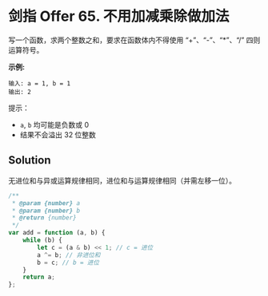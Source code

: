 # 剑指 Offer 65. 不用加减乘除做加法

写一个函数，求两个整数之和，要求在函数体内不得使用 “+”、“-”、“\*”、“/” 四则运算符号。

**示例:**

```
输入: a = 1, b = 1
输出: 2
```

提示：

-   `a`, `b` 均可能是负数或 0
-   结果不会溢出 32 位整数

## Solution

无进位和与异或运算规律相同，进位和与运算规律相同（并需左移一位）。

```js
/**
 * @param {number} a
 * @param {number} b
 * @return {number}
 */
var add = function (a, b) {
    while (b) {
        let c = (a & b) << 1; // c = 进位
        a ^= b; // 非进位和
        b = c; // b = 进位
    }
    return a;
};
```
